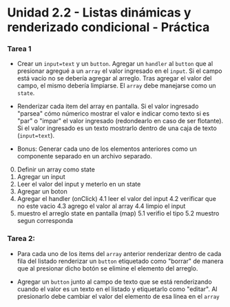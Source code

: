 # Unidad 2.2 - Listas dinámicas y renderizado condicional - Práctica


### Tarea 1

* Crear un `input=text` y un `button`. Agregar un `handler` al `button` que al presionar agregué a un `array`  el valor ingresado en el `input`. Si el campo está vacío no se debería agregar al arreglo. Tras agregar el valor del campo, el mismo debería limpiarse. El `array` debe manejarse como un `state`.

* Renderizar cada item del array en pantalla. Si el valor ingresado "parsea" cómo númerico mostrar el valor e indicar como texto si es "par" o "impar" el valor ingresado (redondearlo en caso de ser flotante). Si el valor ingresado es un texto mostrarlo dentro de una caja de texto (`input=text`).

* Bonus: Generar cada uno de los elementos anteriores como un componente separado en un archivo separado.

0. Definir un array como state
1. Agregar un input   
2. Leer el valor del input y meterlo en un state 
3. Agregar un boton
4. Agregar el handler (onClick) 
4.1 leer el valor del input
4.2 verificar que no este vacio
4.3 agrego el valor al array
4.4 limpio el input
5. muestro el arreglo state en pantalla (map)
5.1 verifio el tipo
5.2 muestro segun corresponda

### Tarea 2: 

* Para cada uno de los items del `array` anterior renderizar dentro de cada fila del listado renderizar un `button` etiquetado como "borrar" de manera que al presionar dicho botón se elimine el elemento del arreglo.

* Agregar un `button` junto al campo de texto que se está renderizando cuando el valor es un texto en el listado y etiquetarlo como "editar". Al presionarlo debe cambiar el valor del elemento de esa línea en el `array` 
